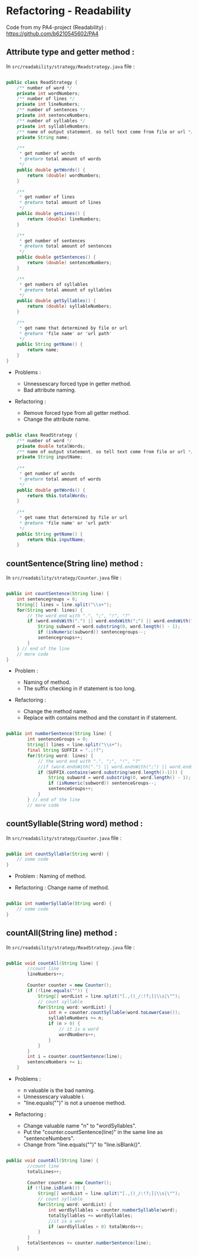 # Refactoring - Readability

Code from my PA4-project (Readability) : https://github.com/b6210545602/PA4

## Attribute type and getter method :

In `src/readability/strategy/Readstrategy.java` file :

``` java

public class ReadStrategy {
    /** number of word */
    private int wordNumbers;
    /** number of lines */
    private int lineNumbers;
    /** number of sentences */
    private int sentenceNumbers;
    /** number of syllables */
    private int syllableNumbers;
    /** name of output statement, so tell text come from file or url */
    private String name;

    /**
     * get number of words
     * @return total amount of words 
     */
    public double getWords() {
        return (double) wordNumbers;
    }

    /**
     * get number of lines
     * @return total amount of lines
     */
    public double getLines() {
        return (double) lineNumbers;
    }

    /**
     * get number of sentences
     * @return total amount of sentences
     */
    public double getSentences() {
        return (double) sentenceNumbers;
    }

    /**
     * get numbers of syllables
     * @return total amount of syllables
     */
    public double getSyllables() {
        return (double) syllableNumbers;
    }

    /**
     * get name that determined by file or url
     * @return "file name" or "url path"
     */
    public String getName() {
        return name;
    }
}

```

- Problems :
    - Unnessescary forced type in getter method.
    - Bad attribute naming.
    
- Refactoring :
    - Remove forced type from all getter method.
    - Change the attribute name.
    
``` java

public class ReadStrategy {
    /** number of word */
    private double totalWords; 
    /** name of output statement, so tell text come from file or url */
    private String inputName;
    
    /**
     * get number of words
     * @return total amount of words 
     */
    public double getWords() {
        return this.totalWords;
    }
    
    /**
     * get name that determined by file or url
     * @return "file name" or "url path"
     */
    public String getName() {
        return this.inputName;
    }

```

## countSentence(String line) method :

In `src/readability/strategy/Counter.java` file :

``` java

public int countSentence(String line) {
    int sentencegroups = 0;
    String[] lines = line.split("\\s+");
    for(String word: lines) {
        // the word end with ".", ";", "!", "?"
        if (word.endsWith(".") || word.endsWith(";") || word.endsWith("!") || word.endsWith("?")) {
            String subword = word.substring(0, word.length() - 1);
            if (isNumeric(subword)) sentencegroups--;
            sentencegroups++;
        }
    } // end of the line
    // more code
}

```

- Problem :
    - Naming of method.
    - The suffix checking in if statement is too long.
    
- Refactoring :
    - Change the method name.
    - Replace with contains method and the constant in if statement.
    

``` java

public int numberSentence(String line) {
        int sentenceGroups = 0;
        String[] lines = line.split("\\s+");
        final String SUFFIX = ".;!?";
        for(String word: lines) {
            // the word end with ".", ";", "!", "?"
            //if (word.endsWith(".") || word.endsWith(";") || word.endsWith("!") || word.endsWith("?")) {
            if (SUFFIX.contains(word.substring(word.length()-1))) {
                String subword = word.substring(0, word.length() - 1);
                if (isNumeric(subword)) sentenceGroups--;
                sentenceGroups++;
            }
        } // end of the line
        // more code

```

## countSyllable(String word) method :

In `src/readability/strategy/Counter.java` file :

``` java

public int countSyllable(String word) {
    // some code
}

```

- Problem : Naming of method.

- Refactoring : Change name of method.
    
``` java

public int numberSyllable(String word) {
    // some code
}

```

## countAll(String line) method :

In `src/readability/strategy/ReadStrategy.java` file :

``` java

public void countAll(String line) {
        //count line
        lineNumbers++;
        
        Counter counter = new Counter();
        if (!line.equals("")) {
            String[] wordList = line.split("[.,()_/:!?;]|\\s|\"");
            // count syllable
            for(String word: wordList) {
                int n = counter.countSyllable(word.toLowerCase());
                syllableNumbers += n;
                if (n > 0) {
                    // it is a word
                    wordNumbers++;
                }
            }
        }
        int i = counter.countSentence(line);
        sentenceNumbers += i;
    }

```

- Problems :
    - n valuable is the bad naming.
    - Unnessescary valuable i.
    - "line.equals("")" is not a unsense method.  
  
- Refactoring :
    - Change valuable name "n" to "wordSyllables".
    - Put the "counter.countSentence(line)" in the same line as "sentenceNumbers".
    - Change from "line.equals("")" to "line.isBlank()".
    

``` java

public void countAll(String line) {
        //count line
        totalLines++;
        
        Counter counter = new Counter();
        if (!line.isBlank()) {
            String[] wordList = line.split("[.,()_/:!?;]|\\s|\"");
            // count syllable
            for(String word: wordList) {
                int wordSyllables = counter.numberSyllable(word);
                totalSyllables += wordSyllables;
                //it is a word
                if (wordSyllables > 0) totalWords++;
            }
        }
        totalSentences += counter.numberSentence(line);
    }

```
